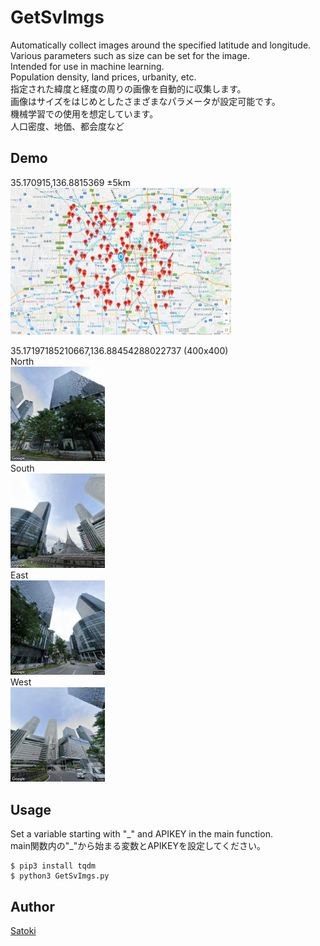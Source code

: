 # GetSvImgs

Automatically collect images around the specified latitude and longitude.  
Various parameters such as size can be set for the image.  
Intended for use in machine learning.  
Population density, land prices, urbanity, etc.  
指定された緯度と経度の周りの画像を自動的に収集します。  
画像はサイズをはじめとしたさまざまなパラメータが設定可能です。  
機械学習での使用を想定しています。  
人口密度、地価、都会度など  

## Demo

35.170915,136.8815369 ±5km  
<img src="https://github.com/satoki/getsvimgs/blob/images/N_i.png" width=70%>  

35.17197185210667,136.88454288022737 (400x400)  
North  
<img src="https://github.com/satoki/getsvimgs/blob/images/N_35.17197185210667%2C136.88454288022737.jpg" width=30%>  
South  
<img src="https://github.com/satoki/getsvimgs/blob/images/S_35.17197185210667%2C136.88454288022737.jpg" width=30%>  
East  
<img src="https://github.com/satoki/getsvimgs/blob/images/E_35.17197185210667%2C136.88454288022737.jpg" width=30%>  
West  
<img src="https://github.com/satoki/getsvimgs/blob/images/W_35.17197185210667%2C136.88454288022737.jpg" width=30%>  

## Usage

Set a variable starting with "\_" and APIKEY in the main function.  
main関数内の"\_"から始まる変数とAPIKEYを設定してください。  

```console
$ pip3 install tqdm
$ python3 GetSvImgs.py
```

## Author

[Satoki](https://github.com/satoki)  